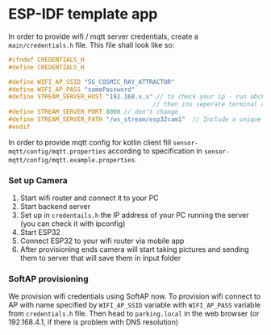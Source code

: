 # ESP-IDF template app

In order to provide wifi / mqtt server credentials, create a `main/credentials.h` file.
This file shall look like so:

```C
#ifndef CREDENTIALS_H
#define CREDENTIALS_H

#define WIFI_AP_SSID "5G_COSMIC_RAY_ATTRACTOR"
#define WIFI_AP_PASS "somePassword"
#define STREAM_SERVER_HOST "192.168.x.x" // to check your ip - run abckend server, 
                                        // then ins seperate terminal add 'ipconfig' and copy 'IPv4 Address'
#define STREAM_SERVER_PORT 8000 // don't change
#define STREAM_SERVER_PATH "/ws_stream/esp32cam1"  // Include a unique device ID, don't change
#endif
```

In order to provide mqtt config for kotlin client fill
`sensor-mqtt/config/mqtt.properties` according to specification in `sensor-mqtt/config/mqtt.example.properties`.

### Set up Camera

1. Start wifi router and connect it to your PC
2. Start backend server
3. Set up in ```credentails.h``` the IP address of your PC running the server (you can check it with ipconfig)
4. Start ESP32
5. Connect ESP32 to your wifi router via mobile app
6. After provisioning ends camera will start taking pictures and sending them to server that will save them in input folder

### SoftAP provisioning

We provision wifi credentials using SoftAP now.
To provision wifi connect to AP with name specified by `WIFI_AP_SSID` variable with
`WIFI_AP_PASS` variable from `credentials.h` file.
Then head to `parking.local` in the web browser (or 192.168.4.1, if there is problem with DNS resolution)

